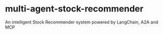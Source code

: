 # multi-agent-stock-recommender
An intelligent Stock Recommender system powered by LangChain, A2A and MCP
